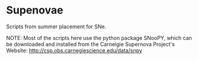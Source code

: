 # Supenovae
Scripts from summer placement for SNe. 

NOTE: 
Most of the scripts here use the python package SNooPY, which can be downloaded and installed from the Carneigie Supernova Project's Website: http://csp.obs.carnegiescience.edu/data/snpy

